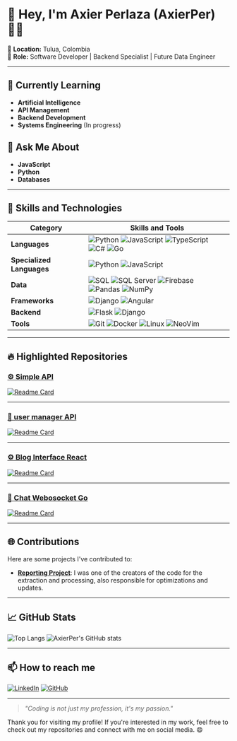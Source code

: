 # 👋 Hey, I'm Axier Perlaza (AxierPer) 👨‍💻

📍 **Location:** Tulua, Colombia  
💼 **Role:** Software Developer | Backend Specialist | Future Data Engineer

---

## 🌱 Currently Learning
- **Artificial Intelligence**
- **API Management**
- **Backend Development**
- **Systems Engineering** (In progress)

## 💬 Ask Me About
- **JavaScript**  
- **Python**  
- **Databases**  

---

## 🔧 Skills and Technologies

| Category                   | Skills and Tools                                                                            |
|----------------------------|---------------------------------------------------------------------------------------------|
| **Languages**              | ![Python](https://img.shields.io/badge/Python-3776AB?style=flat&logo=python&logoColor=white) ![JavaScript](https://img.shields.io/badge/JavaScript-F7DF1E?style=flat&logo=javascript&logoColor=black) ![TypeScript](https://img.shields.io/badge/TypeScript-3178C6?style=flat&logo=typescript&logoColor=white) ![C#](https://img.shields.io/badge/C%23-239120?style=flat&logo=c-sharp&logoColor=white) ![Go](https://img.shields.io/badge/Go-00ADD8?style=flat&logo=go&logoColor=white) |
| **Specialized Languages**  | ![Python](https://img.shields.io/badge/Python-3776AB?style=flat&logo=python&logoColor=white) ![JavaScript](https://img.shields.io/badge/JavaScript-F7DF1E?style=flat&logo=javascript&logoColor=black) |
| **Data**                   | ![SQL](https://img.shields.io/badge/SQL-4479A1?style=flat&logo=postgresql&logoColor=white) ![SQL Server](https://img.shields.io/badge/SQL%20Server-CC2927?style=flat&logo=microsoft-sql-server&logoColor=white) ![Firebase](https://img.shields.io/badge/Firebase-FFCA28?style=flat&logo=firebase&logoColor=black) ![Pandas](https://img.shields.io/badge/Pandas-150458?style=flat&logo=pandas&logoColor=white) ![NumPy](https://img.shields.io/badge/NumPy-013243?style=flat&logo=numpy&logoColor=white) |
| **Frameworks**             | ![Django](https://img.shields.io/badge/Django-092E20?style=flat&logo=django&logoColor=white) ![Angular](https://img.shields.io/badge/Angular-DD0031?style=flat&logo=angular&logoColor=white) |
| **Backend**                | ![Flask](https://img.shields.io/badge/Flask-000000?style=flat&logo=flask&logoColor=white) ![Django](https://img.shields.io/badge/Django-092E20?style=flat&logo=django&logoColor=white) |
| **Tools**                  | ![Git](https://img.shields.io/badge/Git-F05032?style=flat&logo=git&logoColor=white) ![Docker](https://img.shields.io/badge/Docker-2496ED?style=flat&logo=docker&logoColor=white) ![Linux](https://img.shields.io/badge/Linux-FCC624?style=flat&logo=linux&logoColor=black) ![NeoVim](https://img.shields.io/badge/NeoVim-57A143?style=flat&logo=neovim&logoColor=white) |


---

## 🔥 Highlighted Repositories

### [⚙️ Simple API](https://github.com/AxierPer/simple-api.git)
[![Readme Card](https://github-readme-stats.vercel.app/api/pin/?username=AxierPer&repo=simple-api&theme=radical)](https://github.com/AxierPer/simple-api.git)

---

### [🧮 user manager API](https://github.com/AxierPer/user_manager_API.git)
[![Readme Card](https://github-readme-stats.vercel.app/api/pin/?username=AxierPer&repo=user_manager_API&theme=radical)](https://github.com/AxierPer/user_manager_API.git)


---

### [⚙️ Blog Interface React](https://github.com/AxierPer/interface.git)
[![Readme Card](https://github-readme-stats.vercel.app/api/pin/?username=AxierPer&repo=interface&theme=radical)](https://github.com/AxierPer/interface.git)

---

### [📨 Chat Webosocket Go](https://github.com/AxierPer/interface.git)
[![Readme Card](https://github-readme-stats.vercel.app/api/pin/?username=AxierPer&repo=chat-app&theme=radical)](https://github.com/AxierPer/interface.git)

---

## 🌐 Contributions

Here are some projects I've contributed to:

- [**Reporting Project**](https://github.com/xherpa/reportes_python): I was one of the creators of the code for the extraction and processing, also responsible for optimizations and updates.

---

## 📈 GitHub Stats

![Top Langs](https://github-readme-stats.vercel.app/api/top-langs/?username=AxierPer&hide=javascript,html,css&hide_progress=false&theme=radical)
![AxierPer's GitHub stats](https://github-readme-stats.vercel.app/api?username=AxierPer&show_icons=true&theme=radical&rank_icon=github)

---

## 📫 How to reach me

[![LinkedIn](https://img.shields.io/badge/LinkedIn-Axier%20Perlaza-blue?style=flat&logo=linkedin)](www.linkedin.com/in/axier-perlaza-044866274)
[![GitHub](https://img.shields.io/badge/GitHub-AxierPer-lightgrey?style=flat&logo=github)](https://github.com/AxierPer)

---

> _"Coding is not just my profession, it's my passion."_  

Thank you for visiting my profile! If you're interested in my work, feel free to check out my repositories and connect with me on social media. 😄
